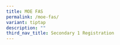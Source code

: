 ```yaml
---
title: MOE FAS
permalink: /moe-fas/
variant: tiptap
description: ""
third_nav_title: Secondary 1 Registration
---
```

